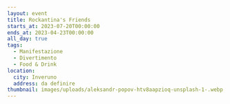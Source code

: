 ```yaml
---
layout: event
title: Rockantina's Friends
starts_at: 2023-07-20T00:00:00
ends_at: 2023-04-23T00:00:00
all_day: true
tags:
  - Manifestazione
  - Divertimento
  - Food & Drink
location:
  city: Inveruno
  address: da definire
thumbnail: images/uploads/aleksandr-popov-htv8aapzioq-unsplash-1-.webp
---
```

